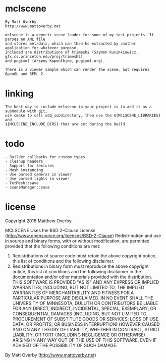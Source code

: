 # mclscene

	By Matt Overby
	http://www.mattoverby.net

	mclscene is a generic scene loader for some of my test projects. It parses an XML file
	and stores metadata, which can then be extracted by another application for whatever purpose.
	Included are distributions of trimesh2 (Szymon Rusinkiewicz, gfx.cs.princeton.edu/proj/trimesh2)
	and pugixml (Arseny Kapoulkine, pugixml.org).

	There is a viewer sample which can render the scene, but requires OpenGL and SFML 2.

# linking

	The best way to include mclscene in your project is to add it as a submodule with git,
	use cmake to call add_subdirectory, then use the ${MCLSCENE_LIBRARIES} and
	${MCLSCENE_INCLUDE_DIRS} that are set during the build.

# todo

	- Builder callbacks for custom types
	- Cleanup headers
	- Support for textures
	- Mesh instancing
	- Use parsed cameras in viewer
	- Use parsed lights in viewer
	- TetMesh::save
	- SceneManager::save

# license

Copyright 2016 Matthew Overby.

MCLSCENE Uses the BSD 2-Clause License (http://www.opensource.org/licenses/BSD-2-Clause)
Redistribution and use in source and binary forms, with or without modification, are
permitted provided that the following conditions are met:
1. Redistributions of source code must retain the above copyright notice, this list of
conditions and the following disclaimer.
2. Redistributions in binary form must reproduce the above copyright notice, this list
of conditions and the following disclaimer in the documentation and/or other materials
provided with the distribution.
THIS SOFTWARE IS PROVIDED "AS IS" AND ANY EXPRESS OR IMPLIED WARRANTIES, INCLUDING, BUT NOT
LIMITED TO, THE IMPLIED WARRANTIES OF MERCHANTABILITY AND FITNESS FOR  A PARTICULAR PURPOSE
ARE DISCLAIMED. IN NO EVENT SHALL THE UNIVERSITY OF MINNESOTA, DULUTH OR CONTRIBUTORS BE 
LIABLE FOR ANY DIRECT, INDIRECT, INCIDENTAL, SPECIAL, EXEMPLARY, OR CONSEQUENTIAL DAMAGES
(INCLUDING, BUT NOT LIMITED TO, PROCUREMENT OF SUBSTITUTE GOODS OR SERVICES; LOSS OF USE, DATA,
OR PROFITS; OR BUSINESS INTERRUPTION) HOWEVER CAUSED AND ON ANY THEORY OF LIABILITY, WHETHER
IN CONTRACT, STRICT LIABILITY, OR TORT (INCLUDING NEGLIGENCE OR OTHERWISE) ARISING IN ANY WAY
OUT OF THE USE OF THIS SOFTWARE, EVEN IF ADVISED OF THE POSSIBILITY OF SUCH DAMAGE.

By Matt Overby (http://www.mattoverby.net)
